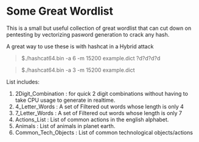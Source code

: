 # Some Great Wordlist

This is a small but useful collection of great wordlist that can cut down on pentesting by vectorizing pasword generation to crack any hash. 


A great way to use these is with hashcat in a Hybrid attack 
>$./hashcat64.bin -a 6 -m 15200 example.dict ?d?d?d?d

>$./hashcat64.bin -a 3 -m 15200 example.dict 



List includes: 
1. 2Digit_Combination : for quick 2 digit combinations without having to take CPU usage to generate in realtime.
2. 4_Letter_Words : A set of Filtered out words whose length is only 4
3. 7_Letter_Words : A set of Filtered out words whose length is only 7
4. Actions_List :  List of common actions in the english alphabet.
5. Animals : List of animals in planet earth.
6. Common_Tech_Objects : List of common technological objects/actions 



